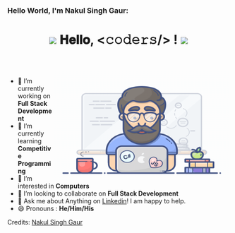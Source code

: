 ### Hello World, I'm Nakul Singh Gaur:

<h1 align="center">
  <a target="_blank">
    <img src="https://github.com/nakulsingh13/nakulsingh13/blob/main/waving-hand-joypixel.gif" width="5px" style="max-width:20%;"> 
  </a>
  𝐇𝐞𝐥𝐥𝐨, &lt;𝚌𝚘𝚍𝚎𝚛𝚜/&gt; !
  <a target="_blank">
    <img src="https://github.com/nakulsingh13/nakulsingh13/blob/main/waving-hand-joypixel.gif" width="5px" />
  </a>
</h1>

<br/>
<br/>
<a target="_blank">
  <img align="right" height="250" width="400" alt="GIF" src="https://github.com/nakulsingh13/nakulsingh13/blob/main/people-at-work.gif">
</a>

- 🔭 I’m currently working on **Full Stack Development**
- 🌱 I’m currently learning **Competitive Programming**
- 👀 I’m interested in **Computers**
- 👯 I’m looking to collaborate on **Full Stack Development**
- 💬 Ask me about Anything on [Linkedin](https://www.linkedin.com/in/nakul-singh-gaur-7b4565179/)! I am happy to help.
- 😄 Pronouns : **He/Him/His**

Credits: [Nakul Singh Gaur](https://github.com/nakulsingh13)
